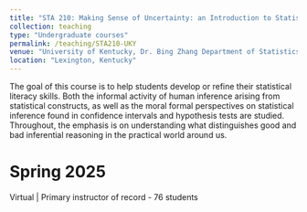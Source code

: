 ```yaml
---
title: "STA 210: Making Sense of Uncertainty: an Introduction to Statistical Reasoning"
collection: teaching
type: "Undergraduate courses"
permalink: /teaching/STA210-UKY
venue: "University of Kentucky, Dr. Bing Zhang Department of Statistics"
location: "Lexington, Kentucky"
---
```


The goal of this course is to help students develop or refine their statistical literacy skills. Both the informal activity of human inference arising from statistical constructs, as well as the moral formal perspectives on statistical inference found in confidence intervals and hypothesis tests are studied. Throughout, the emphasis is on understanding what distinguishes good and bad inferential reasoning in the practical world around us.

Spring 2025
======
Virtual | 
Primary instructor of record - 76 students
